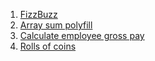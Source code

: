 1. [FizzBuzz](1-fizzbuzz.md)
2. [Array sum polyfill](2-arraysum-polyfill.md)
3. [Calculate employee gross pay](3-grosspay.md)
4. [Rolls of coins](4-rolls-of-coins.md)
